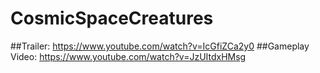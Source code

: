 # CosmicSpaceCreatures

##Trailer: https://www.youtube.com/watch?v=IcGfiZCa2y0
##Gameplay Video: https://www.youtube.com/watch?v=JzUItdxHMsg
